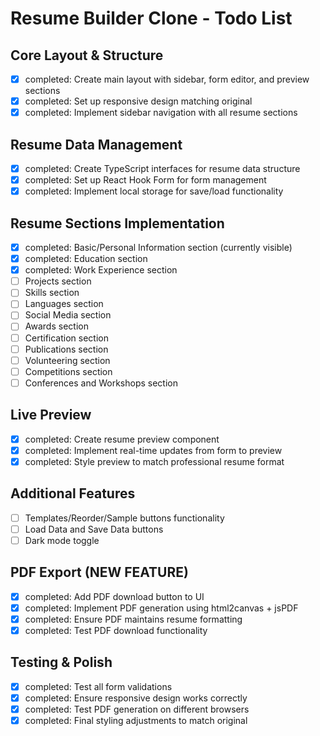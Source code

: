 # Resume Builder Clone - Todo List

## Core Layout & Structure
- [x] completed: Create main layout with sidebar, form editor, and preview sections
- [x] completed: Set up responsive design matching original
- [x] completed: Implement sidebar navigation with all resume sections

## Resume Data Management
- [x] completed: Create TypeScript interfaces for resume data structure
- [x] completed: Set up React Hook Form for form management
- [x] completed: Implement local storage for save/load functionality

## Resume Sections Implementation
- [x] completed: Basic/Personal Information section (currently visible)
- [x] completed: Education section
- [x] completed: Work Experience section
- [ ] Projects section
- [ ] Skills section
- [ ] Languages section
- [ ] Social Media section
- [ ] Awards section
- [ ] Certification section
- [ ] Publications section
- [ ] Volunteering section
- [ ] Competitions section
- [ ] Conferences and Workshops section

## Live Preview
- [x] completed: Create resume preview component
- [x] completed: Implement real-time updates from form to preview
- [x] completed: Style preview to match professional resume format

## Additional Features
- [ ] Templates/Reorder/Sample buttons functionality
- [ ] Load Data and Save Data buttons
- [ ] Dark mode toggle

## PDF Export (NEW FEATURE)
- [x] completed: Add PDF download button to UI
- [x] completed: Implement PDF generation using html2canvas + jsPDF
- [x] completed: Ensure PDF maintains resume formatting
- [x] completed: Test PDF download functionality

## Testing & Polish
- [x] completed: Test all form validations
- [x] completed: Ensure responsive design works correctly
- [x] completed: Test PDF generation on different browsers
- [x] completed: Final styling adjustments to match original
